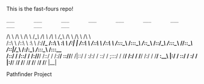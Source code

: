 This is the fast-fours repo!

    ___       ___       ___       ___       ___       ___       ___       ___       ___       ___   
   /\  \     /\  \     /\  \     /\__\     /\  \     /\  \     /\__\     /\  \     /\  \     /\  \  
  /::\  \   /::\  \    \:\  \   /:/__/_   /::\  \   _\:\  \   /:| _|_   /::\  \   /::\  \   /::\  \ 
 /::\:\__\ /::\:\__\   /::\__\ /::\/\__\ /::\:\__\ /\/::\__\ /::|/\__\ /:/\:\__\ /::\:\__\ /::\:\__\
 \/\::/  / \/\::/  /  /:/\/__/ \/\::/  / \/\:\/__/ \::/\/__/ \/|::/  / \:\/:/  / \:\:\/  / \;:::/  /
    \/__/    /:/  /   \/__/      /:/  /     \/__/   \:\__\     |:/  /   \::/  /   \:\/  /   |:\/__/ 
             \/__/               \/__/               \/__/     \/__/     \/__/     \/__/     \|__|  

Pathfinder Project
